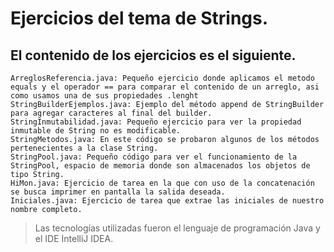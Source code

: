 # Ejercicios del tema de Strings.
## El contenido de los ejercicios es el siguiente.
    ArreglosReferencia.java: Pequeño ejercicio donde aplicamos el metodo equals y el operador == para comparar el contenido de un arreglo, asi como usamos una de sus propiedades .lenght
    StringBuilderEjemplos.java: Ejemplo del método append de StringBuilder para agregar caracteres al final del builder.
    StringInmutabilidad.java: Pequeño ejercicio para ver la propiedad inmutable de String no es modificable.
    StringMetodos.java: En este código se probaron algunos de los métodos pertenecientes a la clase String.
    StringPool.java: Pequeño código para ver el funcionamiento de la StringPool, espacio de memoria donde son almacenados los objetos de tipo String.
    HiMon.java: Ejercicio de tarea en la que con uso de la concatenación se busca imprimer en pantalla la salida deseada.
    Iniciales.java: Ejercicio de tarea que extrae las iniciales de nuestro nombre completo.
    
> Las tecnologías utilizadas fueron el lenguaje de programación Java y el IDE IntelliJ IDEA.    

